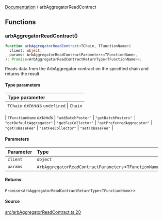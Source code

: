 [Documentation](README.md) / arbAggregatorReadContract

## Functions

### arbAggregatorReadContract()

```ts
function arbAggregatorReadContract<TChain, TFunctionName>(
  client: object,
  params: ArbAggregatorReadContractParameters<TFunctionName>,
): Promise<ArbAggregatorReadContractReturnType<TFunctionName>>;
```

Reads data from the ArbAggregator contract on the specified chain and returns
the result.

#### Type parameters

| Type parameter                            |
| :---------------------------------------- |
| `TChain` _extends_ `undefined` \| `Chain` |

| `TFunctionName` _extends_
\| `"addBatchPoster"`
\| `"getBatchPosters"`
\| `"getDefaultAggregator"`
\| `"getFeeCollector"`
\| `"getPreferredAggregator"`
\| `"getTxBaseFee"`
\| `"setFeeCollector"`
\| `"setTxBaseFee"` |

#### Parameters

| Parameter | Type                                                     |
| :-------- | :------------------------------------------------------- |
| `client`  | `object`                                                 |
| `params`  | `ArbAggregatorReadContractParameters`\<`TFunctionName`\> |

#### Returns

`Promise`\<`ArbAggregatorReadContractReturnType`\<`TFunctionName`\>\>

#### Source

[src/arbAggregatorReadContract.ts:20](https://github.com/anegg0/arbitrum-orbit-sdk/blob/763a3f41e7ea001cbb6fe81ac11cc794b4a0f94d/src/arbAggregatorReadContract.ts#L20)
